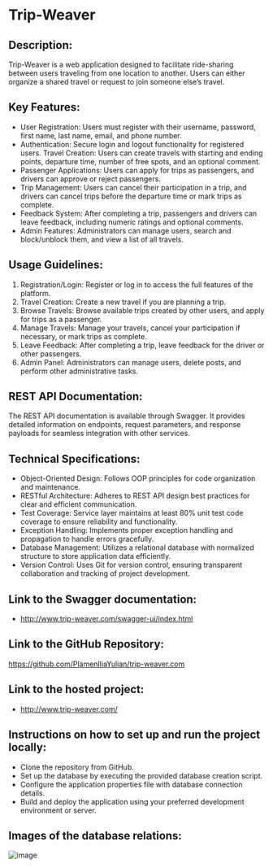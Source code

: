 # Trip-Weaver
 
## Description:
Trip-Weaver is a web application designed to facilitate ride-sharing between users traveling from one location to another. Users can either organize a shared travel or request to join someone else’s travel.
 
## Key Features:
- User Registration: Users must register with their username, password, first name, last name, email, and phone number.
- Authentication: Secure login and logout functionality for registered users.
Travel Creation: Users can create travels with starting and ending points, departure time, number of free spots, and an optional comment.
- Passenger Applications: Users can apply for trips as passengers, and drivers can approve or reject passengers.
- Trip Management: Users can cancel their participation in a trip, and drivers can cancel trips before the departure time or mark trips as complete.
- Feedback System: After completing a trip, passengers and drivers can leave feedback, including numeric ratings and optional comments.
- Admin Features: Administrators can manage users, search and block/unblock them, and view a list of all travels.
 
## Usage Guidelines:
1. Registration/Login: Register or log in to access the full features of the platform.
2. Travel Creation: Create a new travel if you are planning a trip.
3. Browse Travels: Browse available trips created by other users, and apply for trips as a passenger.
4. Manage Travels: Manage your travels, cancel your participation if necessary, or mark trips as complete.
5. Leave Feedback: After completing a trip, leave feedback for the driver or other passengers.
6. Admin Panel: Administrators can manage users, delete posts, and perform other administrative tasks.

## REST API Documentation:
The REST API documentation is available through Swagger. It provides detailed information on endpoints, request parameters, and response payloads for seamless integration with other services.
 
## Technical Specifications:
- Object-Oriented Design: Follows OOP principles for code organization and maintenance.
- RESTful Architecture: Adheres to REST API design best practices for clear and efficient communication.
- Test Coverage: Service layer maintains at least 80% unit test code coverage to ensure reliability and functionality.
- Exception Handling: Implements proper exception handling and propagation to handle errors gracefully.
- Database Management: Utilizes a relational database with normalized structure to store application data efficiently.
- Version Control: Uses Git for version control, ensuring transparent collaboration and tracking of project development.

## Link to the Swagger documentation: 
- http://www.trip-weaver.com/swagger-ui/index.html

## Link to the GitHub Repository: 
https://github.com/PlamenIliaYulian/trip-weaver.com

## Link to the hosted project: 
- http://www.trip-weaver.com/

## Instructions on how to set up and run the project locally: 
- Clone the repository from GitHub.
- Set up the database by executing the provided database creation script.
- Configure the application properties file with database connection details.
- Build and deploy the application using your preferred development environment or server.

## Images of the database relations:
![image](https://github.com/PlamenIliaYulian/trip-weaver.com/assets/140453324/79c3394a-5f31-4729-a13d-3dd78008ebb2)
